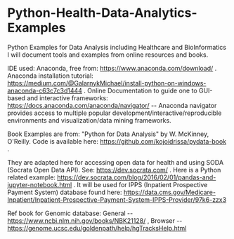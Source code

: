 # Python-Health-Data-Analytics-Examples
Python Examples for Data Analysis including Healthcare and BioInformatics
I will document tools and examples from online resources and books.

IDE used: Anaconda, free from: https://www.anaconda.com/download/ . Anaconda installation tutorial: https://medium.com/@GalarnykMichael/install-python-on-windows-anaconda-c63c7c3d1444 . Online Documentation to guide one to GUI-based and interactive frameworks: https://docs.anaconda.com/anaconda/navigator/  -- Anaconda navigator provides access to multiple popular development/interactive/reproducible environments and visualization/data mining frameworks. 

Book Examples are from: "Python for Data Analysis" by W. McKinney, O'Reilly. Code is available here: https://github.com/kojoidrissa/pydata-book . 

They are adapted here for accessing open data for health and using SODA (Socrata Open Data API). See: https://dev.socrata.com/ . Here is a Python related example: https://dev.socrata.com/blog/2016/02/01/pandas-and-jupyter-notebook.html . It will be used for IPPS (Inpatient Prospective Payment System) database found here: https://data.cms.gov/Medicare-Inpatient/Inpatient-Prospective-Payment-System-IPPS-Provider/97k6-zzx3

Ref book for Genomic database: General -- https://www.ncbi.nlm.nih.gov/books/NBK21128/ , Browser -- https://genome.ucsc.edu/goldenpath/help/hgTracksHelp.html
